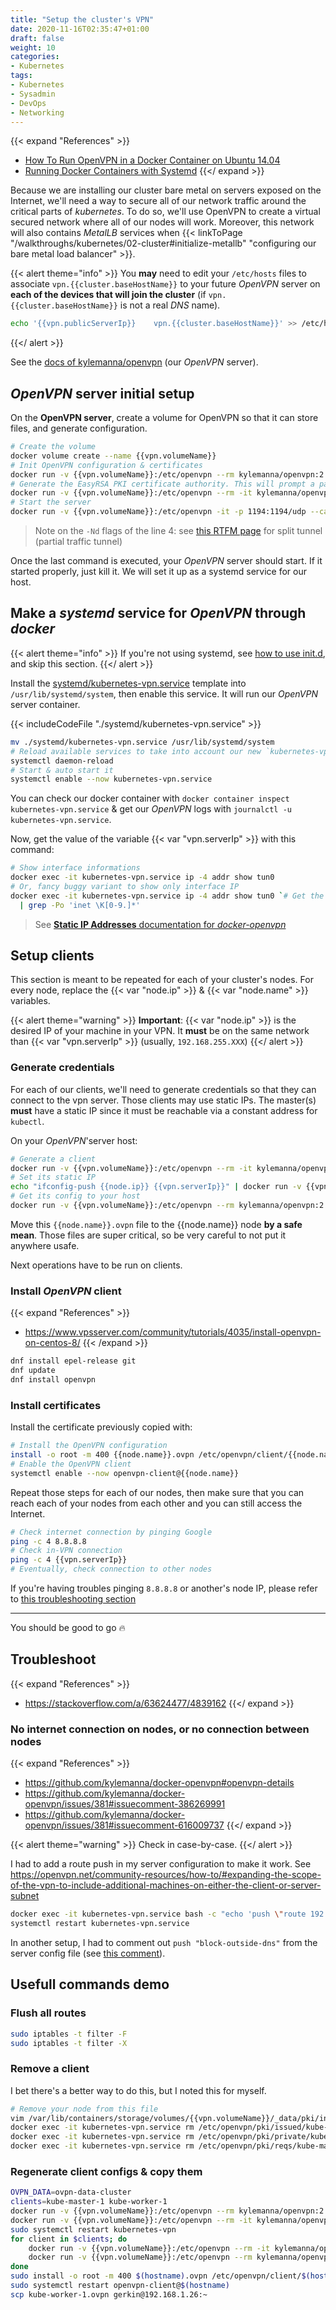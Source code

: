 ```yaml
---
title: "Setup the cluster's VPN"
date: 2020-11-16T02:35:47+01:00
draft: false
weight: 10
categories:
- Kubernetes
tags:
- Kubernetes
- Sysadmin
- DevOps
- Networking
---
```


{{< expand "References" >}}
* [How To Run OpenVPN in a Docker Container on Ubuntu 14.04](https://www.digitalocean.com/community/tutorials/how-to-run-openvpn-in-a-docker-container-on-ubuntu-14-04)
* [Running Docker Containers with Systemd](https://blog.container-solutions.com/running-docker-containers-with-systemd)
{{</ expand >}}

Because we are installing our cluster bare metal on servers exposed on the Internet, we'll need a way to secure all of our network traffic around the critical parts of *kubernetes*. To do so, we'll use OpenVPN to create a virtual secured network where all of our nodes will work. Moreover, this network will also contains *MetalLB* services when {{< linkToPage "/walkthroughs/kubernetes/02-cluster#initialize-metallb" "configuring our bare metal load balancer" >}}.

{{< alert theme="info" >}}
You **may** need to edit your `/etc/hosts` files to associate `vpn.{{cluster.baseHostName}}` to your future *OpenVPN* server on **each of the devices that will join the cluster** (if `vpn.{{cluster.baseHostName}}` is not a real *DNS* name).

```sh
echo '{{vpn.publicServerIp}}	vpn.{{cluster.baseHostName}}' >> /etc/hosts
```
{{</ alert >}}

See the [docs of kylemanna/openvpn](https://github.com/kylemanna/docker-openvpn$docs) (our *OpenVPN* server).

## *OpenVPN* server initial setup


On the **OpenVPN server**, create a volume for OpenVPN so that it can store files, and generate configuration.
```sh
# Create the volume
docker volume create --name {{vpn.volumeName}}
# Init OpenVPN configuration & certificates
docker run -v {{vpn.volumeName}}:/etc/openvpn --rm kylemanna/openvpn:2.4 ovpn_genconfig -Nd -u udp://vpn.{{cluster.baseHostName}}:1194
# Generate the EasyRSA PKI certificate authority. This will prompt a password, that you should keep safe. It will be used to generate new client certificates & configs
docker run -v {{vpn.volumeName}}:/etc/openvpn --rm -it kylemanna/openvpn:2.4 ovpn_initpki
# Start the server
docker run -v {{vpn.volumeName}}:/etc/openvpn -it -p 1194:1194/udp --cap-add=NET_ADMIN kylemanna/openvpn:2.4
```

> Note on the `-Nd` flags of the line 4: see [this RTFM page](https://github.com/kylemanna/docker-openvpn/blob/master/docs/faqs.md#how-do-i-set-up-a-split-tunnel) for split tunnel (partial traffic tunnel)

Once the last command is executed, your *OpenVPN* server should start. If it started properly, just kill it. We will set it up as a systemd service for our host.

## Make a *systemd* service for *OpenVPN* through *docker*

{{< alert theme="info" >}}
If you're not using systemd, see [how to use init.d](https://www.digitalocean.com/community/tutorials/how-to-run-openvpn-in-a-docker-container-on-ubuntu-14-04#step-3-%E2%80%94-launch-the-openvpn-server), and skip this section.
{{</ alert >}}

Install the [systemd/kubernetes-vpn.service](./systemd/kubernetes-vpn.service) template into `/usr/lib/systemd/system`, then enable this service. It will run our *OpenVPN* server container.

{{< includeCodeFile "./systemd/kubernetes-vpn.service" >}}

```sh
mv ./systemd/kubernetes-vpn.service /usr/lib/systemd/system
# Reload available services to take into account our new `kubernetes-vpn`
systemctl daemon-reload
# Start & auto start it
systemctl enable --now kubernetes-vpn.service
```

<!-- TODO
{{< expand "Have Fail2Ban installed ?" >}}
{{< expand "References" >}}
 * https://www.fail2ban.org/wiki/index.php/HOWTO_fail2ban_with_OpenVPN
{{</ expand >}}

```sh
cat <<EOF | tee /etc/fail2ban/filter.d/openvpn.local
# Fail2Ban filter for selected OpenVPN rejections
#
#

[Definition]

# Example messages (other matched messages not seen in the testing server's logs):
# Fri Sep 23 11:55:36 2016 TLS Error: incoming packet authentication failed from [AF_INET]59.90.146.160:51223
# Thu Aug 25 09:36:02 2016 117.207.115.143:58922 TLS Error: TLS handshake failed

failregex = ^ TLS Error: incoming packet authentication failed from \[AF_INET\]<HOST>:\d+$
            ^ <HOST>:\d+ Connection reset, restarting
            ^ <HOST>:\d+ TLS Auth Error
            ^ <HOST>:\d+ TLS Error: TLS handshake failed$
            ^ <HOST>:\d+ VERIFY ERROR

ignoreregex = 
EOF
cat <<EOF | tee /etc/fail2ban/jail.d/openvpn.local
# Fail2Ban configuration fragment for OpenVPN

[openvpn]
enabled  = true
port     = 1194
protocol = udp
filter   = openvpn
logpath  = /var/log/openvpn.log
maxretry = 3
EOF
systemctl reload fail2ban
```
{{</ expand >}} -->

You can check our docker container with `docker container inspect kubernetes-vpn.service` & get our *OpenVPN* logs with `journalctl -u kubernetes-vpn.service`.

Now, get the value of the variable {{< var "vpn.serverIp" >}} with this command:

```sh
# Show interface informations
docker exec -it kubernetes-vpn.service ip -4 addr show tun0
# Or, fancy buggy variant to show only interface IP
docker exec -it kubernetes-vpn.service ip -4 addr show tun0 `# Get the "tun0" interface infos` \
  | grep -Po 'inet \K[0-9.]*'
```

> See [**Static IP Addresses** documentation for *docker-openvpn*](https://github.com/kylemanna/docker-openvpn/blob/master/docs/static-ips.md)

## Setup clients

This section is meant to be repeated for each of your cluster's nodes. For every node, replace the {{< var "node.ip" >}} & {{< var "node.name" >}} variables.

{{< alert theme="warning" >}}
**Important**: {{< var "node.ip" >}} is the desired IP of your machine in your VPN. It **must** be on the same network than {{< var "vpn.serverIp" >}} (usually, `192.168.255.XXX`)
{{</ alert >}}

### Generate credentials

For each of our clients, we'll need to generate credentials so that they can connect to the vpn server. Those clients may use static IPs. The master(s) **must** have a static IP since it must be reachable via a constant address for `kubectl`.

On your *OpenVPN*'server host:

```sh
# Generate a client
docker run -v {{vpn.volumeName}}:/etc/openvpn --rm -it kylemanna/openvpn:2.4 easyrsa build-client-full {{node.name}} nopass
# Set its static IP
echo "ifconfig-push {{node.ip}} {{vpn.serverIp}}" | docker run -v {{vpn.volumeName}}:/etc/openvpn -i --rm kylemanna/openvpn:2.4 tee /etc/openvpn/ccd/{{node.name}}
# Get its config to your host
docker run -v {{vpn.volumeName}}:/etc/openvpn --rm kylemanna/openvpn:2.4 ovpn_getclient {{node.name}} > {{node.name}}.ovpn
```

Move this `{{node.name}}.ovpn` file to the {{node.name}} node **by a safe mean**. Those files are super critical, so be very careful to not put it anywhere usafe.

Next operations have to be run on clients.

### Install *OpenVPN* client

{{< expand "References" >}}
* <https://www.vpsserver.com/community/tutorials/4035/install-openvpn-on-centos-8/>
{{< /expand >}}

```sh
dnf install epel-release git
dnf update
dnf install openvpn
```

### Install certificates

Install the certificate previously copied with:

```sh
# Install the OpenVPN configuration
install -o root -m 400 {{node.name}}.ovpn /etc/openvpn/client/{{node.name}}.conf
# Enable the OpenVPN client
systemctl enable --now openvpn-client@{{node.name}}
```

Repeat those steps for each of our nodes, then make sure that you can reach each of your nodes from each other and you can still access the Internet.

```sh
# Check internet connection by pinging Google
ping -c 4 8.8.8.8
# Check in-VPN connection
ping -c 4 {{vpn.serverIp}}
# Eventually, check connection to other nodes
```

If you're having troubles pinging `8.8.8.8` or another's node IP, please refer to [this troubleshooting section](#no-internet-connection-on-nodes-or-no-connection-between-nodes)

---

You should be good to go :fire:

## Troubleshoot

{{< expand "References" >}}
* https://stackoverflow.com/a/63624477/4839162
{{</ expand >}}

### No internet connection on nodes, or no connection between nodes

{{< expand "References" >}}
* <https://github.com/kylemanna/docker-openvpn#openvpn-details>
* <https://github.com/kylemanna/docker-openvpn/issues/381#issuecomment-386269991>
* <https://github.com/kylemanna/docker-openvpn/issues/381#issuecomment-616009737>
{{</ expand >}}

{{< alert theme="warning" >}}
Check in case-by-case.
{{</ alert >}}

I had to add a route push in my server configuration to make it work. See <https://openvpn.net/community-resources/how-to/#expanding-the-scope-of-the-vpn-to-include-additional-machines-on-either-the-client-or-server-subnet>

```sh
docker exec -it kubernetes-vpn.service bash -c "echo 'push \"route 192.168.255.0 255.255.255.0\"' >> /etc/openvpn/openvpn.conf"
systemctl restart kubernetes-vpn.service
```

In another setup, I had to comment out `push "block-outside-dns"` from the server config file (see [this comment](https://github.com/kylemanna/docker-openvpn/issues/381#issuecomment-616009737)).

## Usefull commands demo

### Flush all routes

```sh
sudo iptables -t filter -F
sudo iptables -t filter -X
```

### Remove a client

I bet there's a better way to do this, but I noted this for myself.

```sh
# Remove your node from this file
vim /var/lib/containers/storage/volumes/{{vpn.volumeName}}/_data/pki/index.txt
docker exec -it kubernetes-vpn.service rm /etc/openvpn/pki/issued/kube-master.crt
docker exec -it kubernetes-vpn.service rm /etc/openvpn/pki/private/kube-master.key
docker exec -it kubernetes-vpn.service rm /etc/openvpn/pki/reqs/kube-master.req
```

### Regenerate client configs & copy them

```sh
OVPN_DATA=ovpn-data-cluster
clients=kube-master-1 kube-worker-1
docker run -v {{vpn.volumeName}}:/etc/openvpn --rm kylemanna/openvpn:2.4 ovpn_genconfig -u udp://vpn.bar.com:1194
docker run -v {{vpn.volumeName}}:/etc/openvpn --rm -it kylemanna/openvpn:2.4 ovpn_initpki
sudo systemctl restart kubernetes-vpn
for client in $clients; do
    docker run -v {{vpn.volumeName}}:/etc/openvpn --rm -it kylemanna/openvpn:2.4 easyrsa build-client-full $client nopass
    docker run -v {{vpn.volumeName}}:/etc/openvpn --rm kylemanna/openvpn:2.4 ovpn_getclient $client > $client.ovpn
done
sudo install -o root -m 400 $(hostname).ovpn /etc/openvpn/client/$(hostname).conf
sudo systemctl restart openvpn-client@$(hostname)
scp kube-worker-1.ovpn gerkin@192.168.1.26:~
```